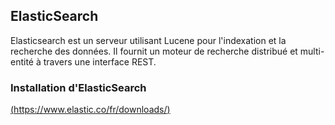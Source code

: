 
## ElasticSearch
Elasticsearch est un serveur utilisant Lucene pour l'indexation et la recherche des données. Il fournit un moteur de recherche distribué et multi-entité à travers une interface REST.

### Installation d'ElasticSearch
[(https://www.elastic.co/fr/downloads/)](https://www.elastic.co/fr/downloads/)
<!--stackedit_data:
eyJoaXN0b3J5IjpbMTYxMDc0NzgxNiwtMzgyNTA3MTY5XX0=
-->